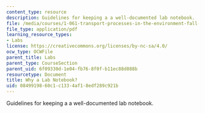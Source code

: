 ```yaml
---
content_type: resource
description: Guidelines for keeping a a well-documented lab notebook.
file: /media/courses/1-061-transport-processes-in-the-environment-fall-2008/0849919860c1c1334af18edf289c921b_why_alabnotebook.pdf
file_type: application/pdf
learning_resource_types:
- Labs
license: https://creativecommons.org/licenses/by-nc-sa/4.0/
ocw_type: OCWFile
parent_title: Labs
parent_type: CourseSection
parent_uid: 6f09330d-1e04-fb76-8f0f-b11ec88d088b
resourcetype: Document
title: Why a Lab Notebook?
uid: 08499198-60c1-c133-4af1-8edf289c921b
---
```

Guidelines for keeping a a well-documented lab notebook.